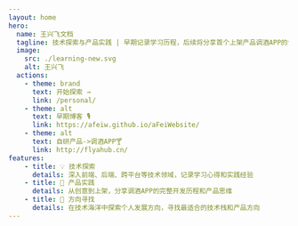 ```yaml
---
layout: home
hero:
  name: 王兴飞文档
  tagline: 技术探索与产品实践 | 早期记录学习历程，后续将分享首个上架产品调酒APP的创作历程
  image:
    src: ./learning-new.svg
    alt: 王兴飞
  actions:
    - theme: brand
      text: 开始探索 →
      link: /personal/
    - theme: alt
      text: 早期博客 🎙️
      link: https://afeiw.github.io/aFeiWebsite/
    - theme: alt
      text: 自研产品->调酒APP🍸
      link: http://flyahub.cn/
features:
    - title: 💡 技术探索
      details: 深入前端、后端、跨平台等技术领域，记录学习心得和实践经验
    - title: 🚀 产品实践
      details: 从创意到上架，分享调酒APP的完整开发历程和产品思维
    - title: 🎯 方向寻找
      details: 在技术海洋中探索个人发展方向，寻找最适合的技术栈和产品方向
---
```

 
 


